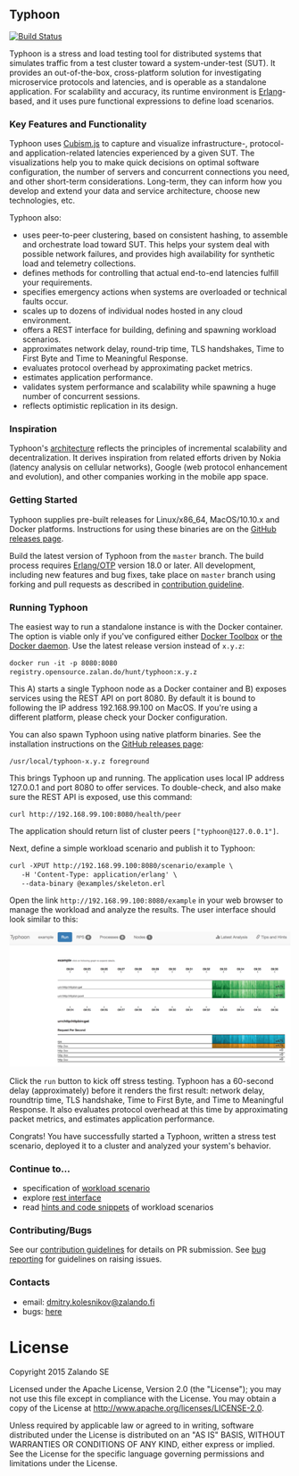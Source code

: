 ## Typhoon

[![Build Status](https://secure.travis-ci.org/zalando/typhoon.svg?branch=master)](http://travis-ci.org/zalando/typhoon)

Typhoon is a stress and load testing tool for distributed systems that simulates traffic from a test cluster toward a system-under-test (SUT). It provides an out-of-the-box, cross-platform solution for investigating microservice protocols and latencies, and is operable as a standalone application. For scalability and accuracy, its runtime environment is [Erlang](http://www.erlang.org/)-based, and it uses pure functional expressions to define load scenarios.

### Key Features and Functionality

Typhoon uses [Cubism.js](https://bost.ocks.org/mike/cubism/intro/#0) to capture and visualize infrastructure-, protocol- and application-related latencies experienced by a given SUT. The visualizations help you to make quick decisions on optimal software configuration, the number of servers and concurrent connections you need, and other short-term considerations. Long-term, they can inform how you develop and extend your data and service architecture, choose new technologies, etc.

Typhoon also:
- uses peer-to-peer clustering, based on consistent hashing, to assemble and orchestrate load toward SUT. This helps your system deal with possible network failures, and provides high availability for synthetic load and telemetry collections.
- defines methods for controlling that actual end-to-end latencies fulfill your requirements.
- specifies emergency actions when systems are overloaded or technical faults occur.
- scales up to dozens of individual nodes hosted in any cloud environment.
- offers a REST interface for building, defining and spawning workload scenarios.
- approximates network delay, round-trip time, TLS handshakes, Time to First Byte and Time to Meaningful Response.
- evaluates protocol overhead by approximating packet metrics.
- estimates application performance.
- validates system performance and scalability while spawning a huge number of concurrent sessions.
- reflects optimistic replication in its design.

### Inspiration

Typhoon's [architecture](docs/arch.md) reflects the principles of incremental scalability and decentralization. It derives inspiration from related efforts driven by Nokia (latency analysis on cellular networks), Google (web protocol enhancement and evolution), and other companies working in the mobile app space.

### Getting Started

Typhoon supplies pre-built releases for Linux/x86_64, MacOS/10.10.x and Docker platforms. Instructions for using these binaries are on the [GitHub releases page](https://github.com/zalando/typhoon/releases).

Build the latest version of Typhoon from the `master` branch. The build process requires [Erlang/OTP](http://www.erlang.org/downloads) version 18.0 or later. All development, including new features and bug fixes, take place on `master` branch using forking and pull requests as described in [contribution guideline](docs/contribution.md).


### Running Typhoon

The easiest way to run a standalone instance is with the Docker container. The option is viable only if you've configured either [Docker Toolbox](https://www.docker.com/products/docker-toolbox) or [the Docker daemon](https://docs.docker.com/engine/reference/commandline/dockerd/). Use the latest release version instead of `x.y.z`:

```
docker run -it -p 8080:8080 registry.opensource.zalan.do/hunt/typhoon:x.y.z
```

This A) starts a single Typhoon node as a Docker container and B) exposes services using the REST API on port 8080. By default it is bound to following the IP address 192.168.99.100 on MacOS. If you're using a different platform, please check your Docker configuration.  

You can also spawn Typhoon using native platform binaries. See the installation instructions on the [GitHub releases page](https://github.com/zalando/typhoon/releases):
```
/usr/local/typhoon-x.y.z foreground
```

This brings Typhoon up and running. The application uses local IP address 127.0.0.1 and port 8080 to offer services. To double-check, and also make sure the REST API is exposed, use this command:  

```
curl http://192.168.99.100:8080/health/peer
```
The application should return list of cluster peers `["typhoon@127.0.0.1"]`.   

Next, define a simple workload scenario and publish it to Typhoon:
```
curl -XPUT http://192.168.99.100:8080/scenario/example \
   -H 'Content-Type: application/erlang' \
   --data-binary @examples/skeleton.erl
```  

Open the link `http://192.168.99.100:8080/example` in your web browser to manage the workload and analyze the results. The user interface should look similar to this:  

![User interface screenshot](screenshot.png)

Click the `run` button to kick off stress testing. Typhoon has a 60-second delay (approximately) before it renders the first result: network delay, roundtrip time, TLS handshake, Time to First Byte, and Time to Meaningful Response. It also evaluates protocol overhead at this time by approximating packet metrics, and estimates application performance.

Congrats! You have successfully started a Typhoon, written a stress test scenario, deployed it to a cluster and analyzed your system's behavior.

### Continue to...

* specification of [workload scenario](docs/scenario.md)
* explore [rest interface](docs/restapi.yaml)
* read [hints and code snippets](docs/howto.md) of workload scenarios 

### Contributing/Bugs
See our [contribution guidelines](docs/contribution.md) for details on PR submission. See [bug reporting](docs/bugs.md) for guidelines on raising issues. 

### Contacts

* email: dmitry.kolesnikov@zalando.fi
* bugs: [here](https://github.com/zalando/typhoon/issues) 

<!-- 

## build

The project requires Erlang/OTP development environment [check here instructions](docs/erlang.md) and essential development tool sets such as `git`, `make`, etc. The project provides binary files for Linux x86_64 and MacOS 10.10.x platforms (see releases).

Use following commands to compile and make distributable package for your platform. The output is self-deployable bundle package ```typhoon-{vsn}+{head}.{arch}.{plat}.bundle```

```
   make
   make pkg
```

It is possible to assemble cross platform packages on MacOS. However it requires docker tool kit and docker image with Erlang/OTP environment. 

```
   make
   make pkg PLAT=Linux 
```

## configuration

[See config file](docs/config.md)


## usage

The tool provides rest api to manage load and stress test scenarios using curl command line
utility and implement html interface to visualize measurements. The load scenario is [json file](docs/unit.md)

Use browser to inspect the progress of the executed test ```http://localhost:8080/:id``` once test specification is defined to the cluster.

![User interface screenshot](screenshot.png)

### define load scenario

```
curl -XPUT \
   http://localhost:8080/scenario/:id \
   -H 'Content-Type: application/json' \
   -d @myload.json
```

### remove load scenario

```
curl -XDELETE \
   http://localhost:8080/scenario/:id
```

### read load scenario

```
curl -XGET \
   http://localhost:8080/scenario/:id
```

### execute load scenario

```
curl -XGET \
   http://localhost:8080/scenario/:id/spawn
```

## known issues

* The current version is optimized for http(s) protocol only, support for other protocols and protocol plug-in interface is planned for future releases

* Scenario files are stored in-memory. However cluster manages 3 replicas.
 -->

# License

Copyright 2015 Zalando SE

Licensed under the Apache License, Version 2.0 (the "License"); you may not use this file except in compliance with the License. You may obtain a copy of the License at http://www.apache.org/licenses/LICENSE-2.0.

Unless required by applicable law or agreed to in writing, software distributed under the License is distributed on an "AS IS" BASIS, WITHOUT WARRANTIES OR CONDITIONS OF ANY KIND, either express or implied. See the License for the specific language governing permissions and limitations under the License.

